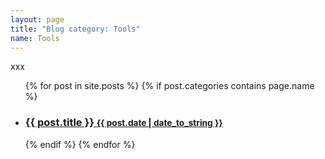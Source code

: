 ```yaml
---
layout: page
title: "Blog category: Tools"
name: Tools
---
```


xxx

<div>
	<ul>
	{% for post in site.posts %}
		{% if post.categories contains page.name %}
		<li>
		<h3>
		<a href="{{ post.url }}">
		{{ post.title }}
		<small>{{ post.date | date_to_string }}</small>
		</a>
		</h3>
		</li>
		{% endif %}
	{% endfor %}
	</ul>
</div>